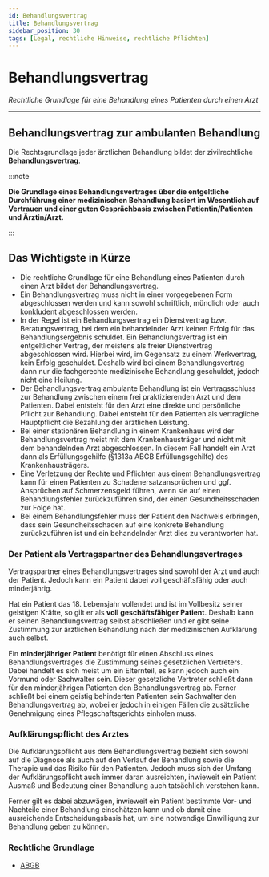 ```yaml
---
id: Behandlungsvertrag
title: Behandlungsvertrag
sidebar_position: 30
tags: [Legal, rechtliche Hinweise, rechtliche Pflichten]
---
```


#  Behandlungsvertrag

*Rechtliche Grundlage für eine Behandlung eines Patienten durch einen Arzt*

------



## Behandlungsvertrag zur ambulanten Behandlung

Die Rechtsgrundlage jeder ärztlichen Behandlung bildet der zivilrechtliche **Behandlungsvertrag**. 

:::note

**Die Grundlage eines Behandlungsvertrages über die entgeltliche Durchführung einer medizinischen Behandlung basiert im  Wesentlich auf Vertrauen und einer guten Gesprächbasis zwischen Patientin/Patienten und Ärztin/Arzt.** 

:::



## Das Wichtigste in Kürze

- Die rechtliche Grundlage für eine Behandlung eines Patienten durch einen Arzt bildet der Behandlungsvertrag.
- Ein Behandlungsvertrag muss nicht in einer vorgegebenen Form abgeschlossen werden und kann sowohl schriftlich, mündlich oder auch konkludent abgeschlossen werden. 
- In der Regel ist ein Behandlungsvertrag ein Dienstvertrag bzw. Beratungsvertrag, bei dem ein behandelnder Arzt keinen Erfolg für das Behandlungsergebnis schuldet. Ein Behandlungsvertrag ist ein entgeltlicher Vertrag, der meistens als freier Dienstvertrag abgeschlossen wird. Hierbei wird, im Gegensatz zu  einem Werkvertrag, kein Erfolg geschuldet. Deshalb wird bei einem Behandlungsvertrag dann nur die fachgerechte medizinische Behandlung geschuldet, jedoch nicht eine Heilung. 
- Der Behandlungsvertrag ambulante Behandlung ist ein Vertragsschluss zur Behandlung zwischen einem frei praktizierenden Arzt und dem Patienten.  Dabei entsteht für den Arzt eine direkte und persönliche Pflicht zur  Behandlung. Dabei entsteht für den Patienten als vertragliche  Hauptpflicht die Bezahlung der ärztlichen Leistung.  
- Bei einer stationären Behandlung in einem Krankenhaus wird der Behandlungsvertrag meist mit dem Krankenhausträger und nicht mit dem behandelnden Arzt abgeschlossen. In diesem Fall handelt ein Arzt dann als Erfüllungsgehilfe (§1313a ABGB Erfüllungsgehilfe)  des  Krankenhausträgers.  
- Eine Verletzung der Rechte und Pflichten aus einem Behandlungsvertrag kann für einen Patienten  zu Schadenersatzansprüchen und ggf. Ansprüchen auf Schmerzensgeld führen, wenn sie auf einen Behandlungsfehler  zurückzuführen sind, der einen Gesundheitsschaden zur Folge hat.  
- Bei einem Behandlungsfehler muss der Patient den Nachweis erbringen, dass sein Gesundheitsschaden auf eine konkrete Behandlung zurückzuführen ist und ein behandelnder Arzt dies zu verantworten hat.    								



### Der Patient als Vertragspartner des Behandlungsvertrages 

Vertragspartner eines Behandlungsvertrages sind sowohl der Arzt und auch der Patient. Jedoch kann ein Patient dabei voll geschäftsfähig oder auch minderjährig. 

Hat ein Patient das 18. Lebensjahr vollendet und ist im Vollbesitz seiner geistigen Kräfte, so gilt er als **voll geschäftsfähiger Patient**. Deshalb kann er seinen Behandlungsvertrag selbst abschließen und er gibt seine  Zustimmung zur ärztlichen Behandlung nach der medizinischen Aufklärung  auch selbst.

Ein **minderjähriger Patien**t benötigt für einen Abschluss eines Behandlungsvertrages die Zustimmung seines gesetzlichen Vertreters. Dabei handelt es sich meist um ein Elternteil, es kann jedoch auch ein  Vormund oder Sachwalter sein. Dieser gesetzliche Vertreter schließt dann für den minderjährigen Patienten den Behandlungsvertrag  ab. Ferner schließt bei einem geistig behinderten Patienten sein Sachwalter den Behandlungsvertrag ab, wobei er jedoch in einigen Fällen die zusätzliche Genehmigung eines Pflegschaftsgerichts einholen muss.



### Aufklärungspflicht des Arztes

Die Aufklärungspflicht aus dem Behandlungsvertrag bezieht sich sowohl auf die Diagnose als auch auf den Verlauf der Behandlung sowie die Therapie und das Risiko für den Patienten. Jedoch muss sich der Umfang der Aufklärungspflicht auch immer daran ausreichten, inwieweit ein Patient Ausmaß und Bedeutung einer Behandlung auch tatsächlich verstehen kann.

Ferner gilt es dabei abzuwägen, inwieweit ein Patient bestimmte Vor- und Nachteile einer Behandlung einschätzen kann und ob damit eine ausreichende Entscheidungsbasis hat, um eine notwendige Einwilligung zur Behandlung geben zu können.



### Rechtliche Grundlage

- [ABGB](https://www.jusline.at/gesetz/abgb)
